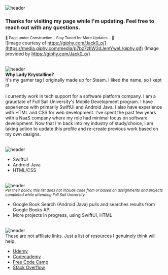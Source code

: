 <!--
**LadyKrystalline/LadyKrystalline** is a ✨ _special_ ✨ repository because its `README.md` (this file) appears on your GitHub profile.

Here are some ideas to get you started:

- 🔭 I’m currently working on ...
- 🌱 I’m currently learning ...
- 👯 I’m looking to collaborate on ...
- 🤔 I’m looking for help with ...
- 💬 Ask me about ...
- 📫 How to reach me: ...
- 😄 Pronouns: ...
- ⚡ Fun fact: ...
-->

<!-- Header/Subheaader elements from https://github.com/kyechan99/capsule-render/blob/master/README.md -->
![header](https://capsule-render.vercel.app/api?type=waving&color=0:B12CB7,100:8005C6&height=300&section=header&text=Hi,%20I'm%20Krystal!%20&fontSize=70&fontColor=FFFFFF&fontAlign=40&fontAlignY=30&desc=Scrum%20Product%20Owner%20&descSize=30&descAlign=80&descAlignY=50)

### Thanks for visiting my page while I'm updating. Feel free to reach out with any questions.
<sub>:construction: Page under Construction - Stay Tuned for More Updates... :construction:</sub>
<br>
![image courtesy of https://giphy.com/Jack0_o/](https://media.giphy.com/media/p7bz7zIIW2dJemYweL/giphy.gif)
(Image provided by https://giphy.com/Jack0_o/)
<br><br>

<!-- Section: A Bit About Me (short bio) -->
![header](https://capsule-render.vercel.app/api?type=waving&color=0:B12CB7,100:8005C6&height=120&section=header&text=A%20Bit%20About%20Me&fontSize=36&fontColor=FFFFFF&fontAlignY=30)
<br>
**Why Lady Krystalline?**<br>
It's my gamer tag I originally made up for Steam. I liked the name, so I kept it!<br><br>
I currently work in tech support for a software platform company. I am a graudtate of Full Sail University's Mobile Development program. I have experience with primarily SwiftUI and Android Java. I also have experience with HTML and CSS for web development. I've spent the past few years with a NaaS company where my role had minimal focus on software development. Now that I'm back into my industry of study/choice, I am taking action to update this profile and re-create previous work based on my own designs. 
<br><br>

<!-- Section: Programming Languages I Know -->
![header](https://capsule-render.vercel.app/api?type=waving&color=0:B12CB7,100:8005C6&height=120&section=header&text=Programming%20Languages%20I%20Know&fontSize=36&fontColor=FFFFFF&fontAlignY=30)
- SwiftUI
- Android Java
- HTML/CSS
<br><br>

<!-- Section: Projects (current/upcoming) -->
![header](https://capsule-render.vercel.app/api?type=waving&color=0:B12CB7,100:8005C6&height=120&section=header&text=My%20Projects%20&fontSize=36&fontColor=FFFFFF&fontAlignY=30)
<br>
<sub>_Per their policy, this list does not include code from or based on assignments and projects completed while attending Full Sail University._</sub>
- Google Book Search (Android Java) pulls and searches results from Google Books API 
- More projects in progress, using SwiftUI, HTML
<br><br>

<!-- Section: Favorite Learning Resources (None are affiliate links.)-->
![header](https://capsule-render.vercel.app/api?type=waving&color=0:B12CB7,100:8005C6&height=120&section=header&text=Favorite%20Learning%20Resources&fontSize=36&fontColor=FFFFFF&fontAlignY=30)
<br>
These are not affiliate links. Just a list of resources I genuinely think will help. 
<br>
- [Udemy](https://www.udemy.com/)
- [Codecademy](https://codecademy.com)
- [Free Code Camp](https://www.freecodecamp.org/)
- [Stack Overflow](https://stackoverflow.com/)

